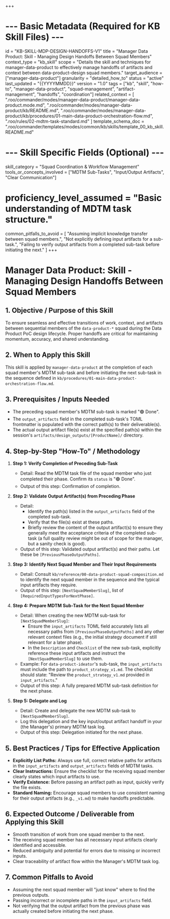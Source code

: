 +++
# --- Basic Metadata (Required for KB Skill Files) ---
id = "KB-SKILL-MDP-DESIGN-HANDOFFS-V1"
title = "Manager Data Product: Skill - Managing Design Handoffs Between Squad Members"
context_type = "kb_skill"
scope = "Details the skill and techniques for manager-data-product to effectively manage handoffs of artifacts and context between data-product-design squad members."
target_audience = ["manager-data-product"]
granularity = "detailed_how_to"
status = "active"
last_updated = "{{YYYYMMDD}}"
version = "1.0"
tags = ["kb", "skill", "how-to", "manager-data-product", "squad-management", "artifact-management", "handoffs", "coordination"]
related_context = [
    ".roo/commander/modes/manager-data-product/manager-data-product.mode.md",
    ".roo/commander/modes/manager-data-product/kb/README.md",
    ".roo/commander/modes/manager-data-product/kb/procedures/01-main-data-product-orchestration-flow.md",
    ".roo/rules/02-mdtm-task-standard.md"
]
template_schema_doc = ".roo/commander/templates/modes/common/kb/skills/template_00_kb_skill.README.md"

# --- Skill Specific Fields (Optional) ---
skill_category = "Squad Coordination & Workflow Management"
tools_or_concepts_involved = ["MDTM Sub-Tasks", "Input/Output Artifacts", "Clear Communication"]
# proficiency_level_assumed = "Basic understanding of MDTM task structure."
common_pitfalls_to_avoid = [
    "Assuming implicit knowledge transfer between squad members.",
    "Not explicitly defining input artifacts for a sub-task.",
    "Failing to verify output artifacts from a completed sub-task before initiating the next."
]
+++

# Manager Data Product: Skill - Managing Design Handoffs Between Squad Members

## 1. Objective / Purpose of this Skill

To ensure seamless and effective transitions of work, context, and artifacts between sequential members of the `data-product-*` squad during the Data Product PoC design lifecycle. Proper handoffs are critical for maintaining momentum, accuracy, and shared understanding.

## 2. When to Apply this Skill

This skill is applied by `manager-data-product` at the completion of each squad member's MDTM sub-task and before initiating the next sub-task in the sequence defined in `kb/procedures/01-main-data-product-orchestration-flow.md`.

## 3. Prerequisites / Inputs Needed

*   The preceding squad member's MDTM sub-task is marked "🟢 Done".
*   The `output_artifacts` field in the completed sub-task's TOML frontmatter is populated with the correct path(s) to their deliverable(s).
*   The actual output artifact file(s) exist at the specified path(s) within the session's `artifacts/design_outputs/[ProductName]/` directory.

## 4. Step-by-Step "How-To" / Methodology

1.  **Step 1: Verify Completion of Preceding Sub-Task**
    *   Detail: Read the MDTM task file of the squad member who just completed their phase. Confirm its `status` is "🟢 Done".
    *   Output of this step: Confirmation of completion.

2.  **Step 2: Validate Output Artifact(s) from Preceding Phase**
    *   Detail:
        *   Identify the path(s) listed in the `output_artifacts` field of the completed sub-task.
        *   Verify that the file(s) exist at these paths.
        *   Briefly review the content of the output artifact(s) to ensure they generally meet the acceptance criteria of the completed sub-task (a full quality review might be out of scope for the manager, but a sanity check is good).
    *   Output of this step: Validated output artifact(s) and their paths. Let these be `[PreviousPhaseOutputPaths]`.

3.  **Step 3: Identify Next Squad Member and Their Input Requirements**
    *   Detail: Consult `kb/reference/00-data-product-squad-composition.md` to identify the next squad member in the sequence and the typical input artifacts they require.
    *   Output of this step: `[NextSquadMemberSlug]`, list of `[RequiredInputTypesForNextPhase]`.

4.  **Step 4: Prepare MDTM Sub-Task for the Next Squad Member**
    *   Detail: When creating the new MDTM sub-task for `[NextSquadMemberSlug]`:
        *   Ensure the `input_artifacts` TOML field accurately lists all necessary paths from `[PreviousPhaseOutputPaths]` and any other relevant context files (e.g., the initial strategy document if still relevant for a later phase).
        *   In the `Description` and `Checklist` of the new sub-task, explicitly reference these input artifacts and instruct the `[NextSquadMemberSlug]` to use them.
    *   Example: For `data-product-ideator`'s sub-task, the `input_artifacts` must include the path to `product_strategy_v1.md`. The checklist should state: "Review the `product_strategy_v1.md` provided in `input_artifacts`."
    *   Output of this step: A fully prepared MDTM sub-task definition for the next phase.

5.  **Step 5: Delegate and Log**
    *   Detail: Create and delegate the new MDTM sub-task to `[NextSquadMemberSlug]`.
    *   Log this delegation and the key input/output artifact handoff in your (the Manager's) primary MDTM task log.
    *   Output of this step: Delegation initiated for the next phase.

## 5. Best Practices / Tips for Effective Application

*   **Explicitly List Paths:** Always use full, correct relative paths for artifacts in the `input_artifacts` and `output_artifacts` fields of MDTM tasks.
*   **Clear Instructions:** Ensure the checklist for the receiving squad member clearly states which input artifacts to use.
*   **Verify Existence:** Before passing an artifact path as input, quickly verify the file exists.
*   **Standard Naming:** Encourage squad members to use consistent naming for their output artifacts (e.g., `_v1.md`) to make handoffs predictable.

## 6. Expected Outcome / Deliverable from Applying this Skill

*   Smooth transition of work from one squad member to the next.
*   The receiving squad member has all necessary input artifacts clearly identified and accessible.
*   Reduced ambiguity and potential for errors due to missing or incorrect inputs.
*   Clear traceability of artifact flow within the Manager's MDTM task log.

## 7. Common Pitfalls to Avoid

*   Assuming the next squad member will "just know" where to find the previous outputs.
*   Passing incorrect or incomplete paths in the `input_artifacts` field.
*   Not verifying that the output artifact from the previous phase was actually created before initiating the next phase.